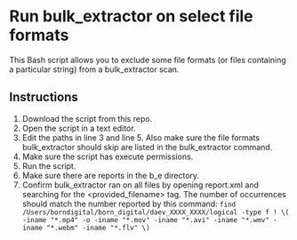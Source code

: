 # Run bulk_extractor on select file formats
This Bash script allows you to exclude some file formats (or files containing a particular string) from a bulk_extractor scan.

## Instructions

1. Download the script from this repo.
2. Open the script in a text editor.
3. Edit the paths in line 3 and line 5. Also make sure the file formats bulk_extractor should skip are listed in the bulk_extractor command.
4. Make sure the script has execute permissions.
5. Run the script.
6. Make sure there are reports in the b_e directory.
7. Confirm bulk_extractor ran on all files by opening report.xml and searching for the <provided_filename> tag. The number of occurrences should match the number reported by this command:
  `find /Users/borndigital/born_digital/daev_XXXX_XXXX/logical -type f ! \( -iname "*.mp4" -o -iname "*.mov" -iname "*.avi" -iname "*.wmv" -iname "*.webm" -iname "*.flv" \)`
